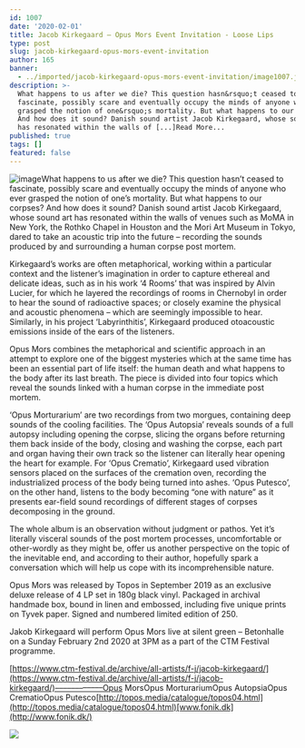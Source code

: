 ```yaml
---
id: 1007
date: '2020-02-01'
title: Jacob Kirkegaard – Opus Mors Event Invitation - Loose Lips
type: post
slug: jacob-kirkegaard-opus-mors-event-invitation
author: 165
banner:
  - ../imported/jacob-kirkegaard-opus-mors-event-invitation/image1007.jpeg
description: >-
  What happens to us after we die? This question hasn&rsquo;t ceased to
  fascinate, possibly scare and eventually occupy the minds of anyone who ever
  grasped the notion of one&rsquo;s mortality. But what happens to our corpses?
  And how does it sound? Danish sound artist Jacob Kirkegaard, whose sound art
  has resonated within the walls of [...]Read More...
published: true
tags: []
featured: false
---
```

![image](../../imported/jacob-kirkegaard-opus-mors-event-invitation/image1007.jpeg)What happens to us after we die? This question hasn’t ceased to fascinate, possibly scare and eventually occupy the minds of anyone who ever grasped the notion of one’s mortality. But what happens to our corpses? And how does it sound? Danish sound artist Jacob Kirkegaard, whose sound art has resonated within the walls of venues such as MoMA in New York, the Rothko Chapel in Houston and the Mori Art Museum in Tokyo, dared to take an acoustic trip into the future – recording the sounds produced by and surrounding a human corpse post mortem.

Kirkegaard’s works are often metaphorical, working within a particular context and the listener’s imagination in order to capture ethereal and delicate ideas, such as in his work ‘4 Rooms’ that was inspired by Alvin Lucier, for which he layered the recordings of rooms in Chernobyl in order to hear the sound of radioactive spaces; or closely examine the physical and acoustic phenomena – which are seemingly impossible to hear. Similarly, in his project ‘Labyrinthitis’, Kirkegaard produced otoacoustic emissions inside of the ears of the listeners.

[](https://www.youtube.com/watch?v=dJiYTEwBs1Q)

Opus Mors combines the metaphorical and scientific approach in an attempt to explore one of the biggest mysteries which at the same time has been an essential part of life itself: the human death and what happens to the body after its last breath. The piece is divided into four topics which reveal the sounds linked with a human corpse in the immediate post mortem.

‘Opus Morturarium’ are two recordings from two morgues, containing deep sounds of the cooling facilities. The ‘Opus Autopsia’ reveals sounds of a full autopsy including opening the corpse, slicing the organs before returning them back inside of the body, closing and washing the corpse, each part and organ having their own track so the listener can literally hear opening the heart for example. For ‘Opus Crematio’, Kirkegaard used vibration sensors placed on the surfaces of the cremation oven, recording the industrialized process of the body being turned into ashes. ‘Opus Putesco’, on the other hand, listens to the body becoming “one with nature” as it presents ear-field sound recordings of different stages of corpses decomposing in the ground.

[](https://www.youtube.com/watch?v=fEnuExjCI8E)The whole album is an observation without judgment or pathos. Yet it’s literally visceral sounds of the post mortem processes, uncomfortable or other-wordly as they might be, offer us another perspective on the topic of the inevitable end, and according to their author, hopefully spark a conversation which will help us cope with its incomprehensible nature.

Opus Mors was released by Topos in September 2019 as an exclusive deluxe release of 4 LP set in 180g black vinyl. Packaged in archival handmade box, bound in linen and embossed, including five unique prints on Tyvek paper. Signed and numbered limited edition of 250.

Jakob Kirkegaard will perform Opus Mors live at silent green – Betonhalle on a Sunday February 2nd 2020 at 3PM as a part of the CTM Festival programme.

[](https://www.ctm-festival.de/archive/all-artists/f-j/jacob-kirkegaard/)[https://www.ctm-festival.de/archive/all-artists/f-j/jacob-kirkegaard/](https://www.ctm-festival.de/archive/all-artists/f-j/jacob-kirkegaard/)––––––––––––Opus MorsOpus MorturariumOpus AutopsiaOpus CrematioOpus Putesco[](http://topos.media/catalogue/topos04.html)[http://topos.media/catalogue/topos04.html](http://topos.media/catalogue/topos04.html)[www.fonik.dk](http://www.fonik.dk/)

![](/wp-content/uploads/live/img/wysiwyg/5e34b376dc67b.jpg)